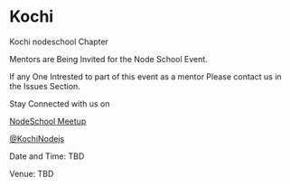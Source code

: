 Kochi
=========

Kochi nodeschool Chapter

Mentors are Being Invited for the Node School Event.


If any One Intrested to part of this event as a mentor Please contact us in the Issues Section.

Stay Connected with us on

<a href="http://www.meetup.com/Kochi-Nodeschool-Event/" target="_blank">NodeSchool Meetup </a>

<a href="https://twitter.com/BLRNodejs" target="_blank">@KochiNodejs</a>

Date and Time: TBD

Venue: TBD
